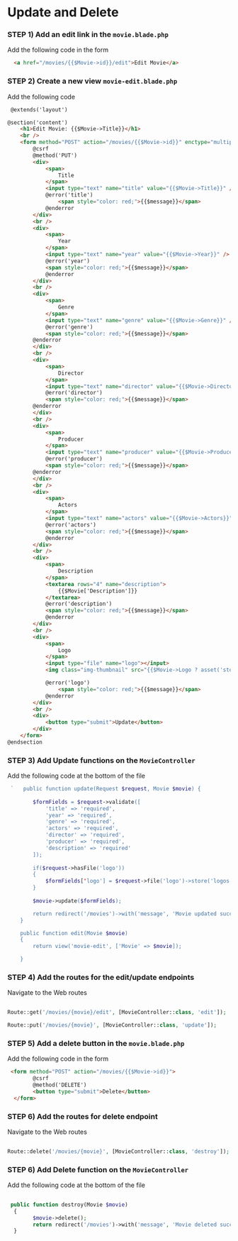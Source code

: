# Update and Delete

### STEP 1) Add an edit link in the `movie.blade.php`

Add the following code in the form

```html
  <a href="/movies/{{$Movie->id}}/edit">Edit Movie</a>
```

### STEP 2) Create a new view `movie-edit.blade.php`

Add the following code

```html
 @extends('layout')

@section('content')
    <h1>Edit Movie: {{$Movie->Title}}</h1>
    <br />
    <form method="POST" action="/movies/{{$Movie->id}}" enctype="multipart/form-data">
        @csrf
        @method('PUT')
        <div>
            <span>
                Title
            </span>
            <input type="text" name="title" value="{{$Movie->Title}}" />
            @error('title')
                <span style="color: red;">{{$message}}</span>
            @enderror
        </div>
        <br />
        <div>
            <span>
                Year
            </span>
            <input type="text" name="year" value="{{$Movie->Year}}" />
            @error('year')
            <span style="color: red;">{{$message}}</span>
            @enderror
        </div>
        <br />
        <div>
            <span>
                Genre
            </span>
            <input type="text" name="genre" value="{{$Movie->Genre}}" />
            @error('genre')
            <span style="color: red;">{{$message}}</span>
        @enderror
        </div>
        <br />
        <div>
            <span>
                Director
            </span>
            <input type="text" name="director" value="{{$Movie->Director}}" />
            @error('director')
            <span style="color: red;">{{$message}}</span>
        @enderror
        </div>
        <br />
        <div>
            <span>
                Producer
            </span>
            <input type="text" name="producer" value="{{$Movie->Producer}}" />
            @error('producer')
            <span style="color: red;">{{$message}}</span>
        @enderror
        </div>
        <br />
        <div>
            <span>
                Actors
            </span>
            <input type="text" name="actors" value="{{$Movie->Actors}}" />
            @error('actors')
            <span style="color: red;">{{$message}}</span>
            @enderror
        </div>
        <br />
        <div>
            <span>
                Description
            </span>
            <textarea rows="4" name="description">
                {{$Movie['Description']}}
            </textarea>
            @error('description')
            <span style="color: red;">{{$message}}</span>
            @enderror
        </div>
        <br />
        <div>
            <span>
                Logo
            </span>
            <input type="file" name="logo"></input>
            <img class="img-thumbnail" src="{{$Movie->Logo ? asset('storage/' . $Movie['Logo']) : asset('/images/no-image.png')}}" />

            @error('logo')
                <span style="color: red;">{{$message}}</span>
            @enderror
        </div>
        <br />
        <div>
            <button type="submit">Update</button>
        </div>
    </form>
@endsection
```

### STEP 3) Add Update functions on the `MovieController`

Add the following code at the bottom of the file

```php
 `   public function update(Request $request, Movie $movie) {
       
        $formFields = $request->validate([
            'title' => 'required',
            'year' => 'required',
            'genre' => 'required',
            'actors' => 'required',
            'director' => 'required',
            'producer' => 'required',
            'description' => 'required'
        ]);
      
        if($request->hasFile('logo'))
        {
            $formFields['logo'] = $request->file('logo')->store('logos', 'public');
        }
       
        $movie->update($formFields);

        return redirect('/movies')->with('message', 'Movie updated successfully!');
    }

    public function edit(Movie $movie)
    {
        return view('movie-edit', ['Movie' => $movie]);

    }
```

### STEP 4) Add the routes for the edit/update endpoints

Navigate to the Web routes

```php
   
Route::get('/movies/{movie}/edit', [MovieController::class, 'edit']);

Route::put('/movies/{movie}', [MovieController::class, 'update']);
```



### STEP 5) Add a delete button in the `movie.blade.php`

Add the following code in the form

```html
 <form method="POST" action="/movies/{{$Movie->id}}">
        @csrf
        @method('DELETE')
        <button type="submit">Delete</button>
  </form>
```

### STEP 6) Add the routes for delete endpoint

Navigate to the Web routes

```php
   
Route::delete('/movies/{movie}', [MovieController::class, 'destroy']);

```

### STEP 6)  Add Delete function on the `MovieController`

Add the following code at the bottom of the file

```php
   
 public function destroy(Movie $movie)
  {
        $movie->delete();
        return redirect('/movies')->with('message', 'Movie deleted successfully!');
  }
```

